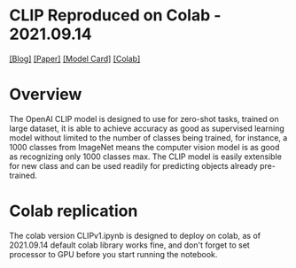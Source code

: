 # CLIP Reproduced on Colab - 2021.09.14

[[Blog]](https://openai.com/blog/clip/) [[Paper]](https://arxiv.org/abs/2103.00020) [[Model Card]](model-card.md) [[Colab]](https://colab.research.google.com/github/openai/clip/blob/master/notebooks/Interacting_with_CLIP.ipynb)


# Overview

The OpenAI CLIP model is designed to use for zero-shot tasks, trained on large dataset, it is able to achieve accuracy as good as supervised learning model without limited to the number of classes being trained, for instance, a 1000 classes from ImageNet means the computer vision model is as good as recognizing only 1000 classes max. The CLIP model is easily extensible for new class and can be used readily for predicting objects already pre-trained.

# Colab replication

The colab version CLIPv1.ipynb is designed to deploy on colab, as of 2021.09.14 default colab library works fine, and don't forget to set processor to GPU before you start running the notebook.

